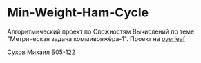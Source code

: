 # Min-Weight-Ham-Cycle

Алгоритмический проект по Сложностям Вычислений по теме "Метрическая задача коммивояжёра-1". Проект на [overleaf](https://www.overleaf.com/read/dxbrjsjbpzpb#dfb915)

Сухов Михаил Б05-122
